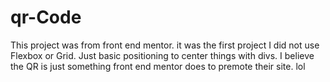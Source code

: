 # qr-Code
This project was from front end mentor. it was the first project
I did not use Flexbox or Grid. Just basic positioning to center things with divs. 
I believe the QR is just something front end mentor does to premote their site. lol 
